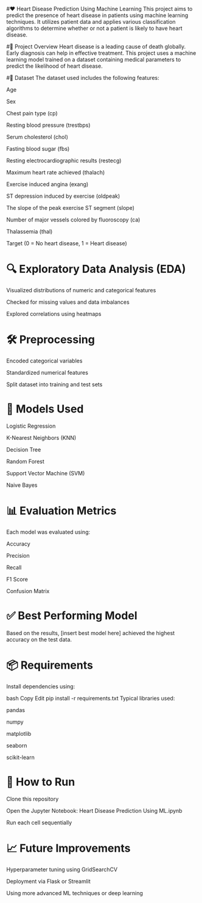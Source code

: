 #❤️ Heart Disease Prediction Using Machine Learning
This project aims to predict the presence of heart disease in patients using machine learning techniques. It utilizes patient data and applies various classification algorithms to determine whether or not a patient is likely to have heart disease.

#📌 Project Overview
Heart disease is a leading cause of death globally. Early diagnosis can help in effective treatment. This project uses a machine learning model trained on a dataset containing medical parameters to predict the likelihood of heart disease.

#📁 Dataset
The dataset used includes the following features:

Age

Sex

Chest pain type (cp)

Resting blood pressure (trestbps)

Serum cholesterol (chol)

Fasting blood sugar (fbs)

Resting electrocardiographic results (restecg)

Maximum heart rate achieved (thalach)

Exercise induced angina (exang)

ST depression induced by exercise (oldpeak)

The slope of the peak exercise ST segment (slope)

Number of major vessels colored by fluoroscopy (ca)

Thalassemia (thal)

Target (0 = No heart disease, 1 = Heart disease)

# 🔍 Exploratory Data Analysis (EDA)
Visualized distributions of numeric and categorical features

Checked for missing values and data imbalances

Explored correlations using heatmaps

# 🛠️ Preprocessing
Encoded categorical variables

Standardized numerical features

Split dataset into training and test sets

# 🤖 Models Used
Logistic Regression

K-Nearest Neighbors (KNN)

Decision Tree

Random Forest

Support Vector Machine (SVM)

Naive Bayes

# 📊 Evaluation Metrics
Each model was evaluated using:

Accuracy

Precision

Recall

F1 Score

Confusion Matrix

# ✅ Best Performing Model
Based on the results, [insert best model here] achieved the highest accuracy on the test data.

# 📦 Requirements
Install dependencies using:

bash
Copy
Edit
pip install -r requirements.txt
Typical libraries used:

pandas

numpy

matplotlib

seaborn

scikit-learn

# 🚀 How to Run
Clone this repository

Open the Jupyter Notebook: Heart Disease Prediction Using ML.ipynb

Run each cell sequentially

# 📈 Future Improvements
Hyperparameter tuning using GridSearchCV

Deployment via Flask or Streamlit

Using more advanced ML techniques or deep learning
